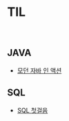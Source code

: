 # TIL

<br>

## JAVA
* [모던 자바 인 액션](https://github.com/pika96/TIL/tree/master/Morden%20Java%20in%20Action)


## SQL
* [SQL 첫걸음](https://github.com/pika96/TIL/blob/master/SQL/SQL%20%EC%B2%AB%EA%B1%B8%EC%9D%8C.md)